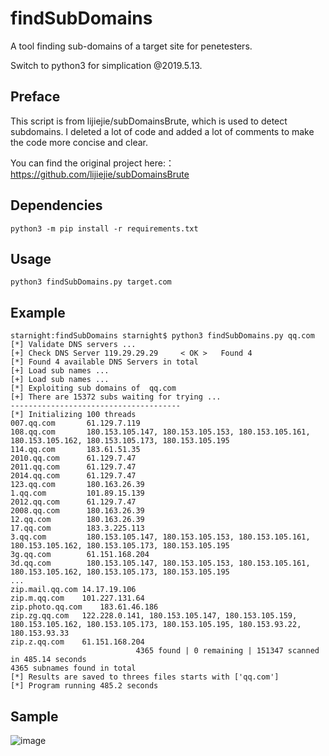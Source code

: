 # findSubDomains
A tool finding sub-domains of a target site for penetesters.

Switch to python3 for simplication @2019.5.13.

## Preface
This script is from lijiejie/subDomainsBrute, which is used to detect subdomains. I deleted a lot of code and added a lot of comments to make the code more concise and clear.

You can find the original project here:： https://github.com/lijiejie/subDomainsBrute

## Dependencies

    python3 -m pip install -r requirements.txt

## Usage

    python3 findSubDomains.py target.com

## Example
    
    starnight:findSubDomains starnight$ python3 findSubDomains.py qq.com
	[*] Validate DNS servers ...
	[+] Check DNS Server 119.29.29.29     < OK >   Found 4                                                                                                                                                                                                                                                                                                      
	[*] Found 4 available DNS Servers in total
	[+] Load sub names ...                                                                                                                                                                                                                                                                                                                                      
	[+] Load sub names ...                                                                                                                                                                                                                                                                                                                                      
	[*] Exploiting sub domains of  qq.com
	[+] There are 15372 subs waiting for trying ...
	--------------------------------------
	[*] Initializing 100 threads
	007.qq.com       61.129.7.119
	108.qq.com       180.153.105.147, 180.153.105.153, 180.153.105.161, 180.153.105.162, 180.153.105.173, 180.153.105.195
	114.qq.com       183.61.51.35
	2010.qq.com      61.129.7.47
	2011.qq.com      61.129.7.47
	2014.qq.com      61.129.7.47
	123.qq.com       180.163.26.39
	1.qq.com         101.89.15.139
	2012.qq.com      61.129.7.47
	2008.qq.com      180.163.26.39
	12.qq.com        180.163.26.39
	17.qq.com        183.3.225.113
	3.qq.com         180.153.105.147, 180.153.105.153, 180.153.105.161, 180.153.105.162, 180.153.105.173, 180.153.105.195
	3g.qq.com        61.151.168.204
	3d.qq.com        180.153.105.147, 180.153.105.153, 180.153.105.161, 180.153.105.162, 180.153.105.173, 180.153.105.195
	...
	zip.mail.qq.com	14.17.19.106
	zip.m.qq.com	101.227.131.64
	zip.photo.qq.com	183.61.46.186
	zip.zg.qq.com	122.228.0.141, 180.153.105.147, 180.153.105.159, 180.153.105.162, 180.153.105.173, 180.153.105.195, 180.153.93.22, 180.153.93.33
	zip.z.qq.com	61.151.168.204
                                4365 found | 0 remaining | 151347 scanned in 485.14 seconds
	4365 subnames found in total
	[*] Results are saved to threes files starts with ['qq.com']
	[*] Program running 485.2 seconds 

## Sample
![image](https://raw.githubusercontent.com/korsanye/findSubDomains/master/baidu.png)

